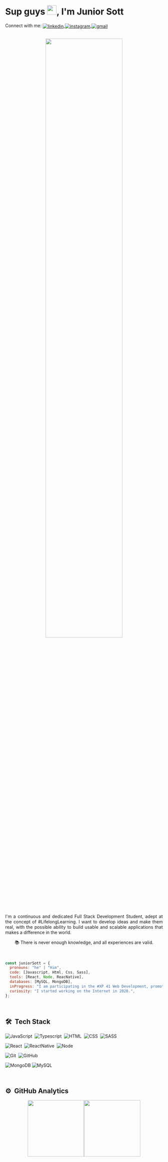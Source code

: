 <h1 align="left"> Sup guys <img src="https://raw.githubusercontent.com/kaueMarques/kaueMarques/master/hi.gif" width="30px">, I'm Junior Sott</h1>

<p align="left">
  Connect with me:
  <a href="https://www.linkedin.com/in/junior-sott-0882051a9/?locale=en_US" target="_blank">
    <img align="center" src="https://img.shields.io/badge/-juniorsott-05122A?style=flat&logo=linkedin" alt="linkedin"/>
  </a>
  <a href="https://www.instagram.com/juniorsott/" target="_blank">
    <img align="center" src="https://img.shields.io/badge/-juniorsott-05122A?style=flat&logo=instagram" alt="instagram"/>
  </a>

  <a href="mailto:sottjr@gmail.com" target="_blank">
    <img align="center" src="https://img.shields.io/badge/-sottjr-05122A?style=flat&logo=gmail" alt="gmail"/> 
  </a>
</p>

<br>

<div align="center">

  <img width="70%" height="70%" src="https://camo.githubusercontent.com/fa73289736064aba480d0708da37d7aa183a8c3e2bcc2f58c54285a3bbbeecc1/68747470733a2f2f7777772e61616c7068612e6e65742f77702d636f6e74656e742f75706c6f6164732f323032302f31322f66756c6c2d737461636b2d646576656c6f706d656e742e676966"/>

  <br><br>
  
<p align="justify">
  I'm a continuous and dedicated Full Stack Development Student, adept at the concept of #LifelongLearning.
I want to develop ideas and make them real, with the possible ability to build usable and scalable applications that makes a difference in the world.
  </p>
 

📚 There is never enough knowledge, and all experiences are valid.
</div>

  <br>

```javascript
const juniorSott = {
  pronouns: "he" | "Him",
  code: [Javascript, Html, Css, Sass],
  tools: [React, Node, ReacNative],
  databases: [MySQL, MongoDB],
  inProgress: "I am participating in the #XP 41 Web Development, promoted by Gama Academy.",
  curiosity: "I started working on the Internet in 2020.",
};
```

  <br>

## 🛠 &nbsp;Tech Stack

![JavaScript](https://img.shields.io/badge/-JavaScript-05122A?style=flat&logo=javascript)&nbsp;
![Typescript](https://img.shields.io/badge/-Typescript-05122A?style=flat&logo=typescript)&nbsp;
![HTML](https://img.shields.io/badge/-HTML-05122A?style=flat&logo=HTML5)&nbsp;
![CSS](https://img.shields.io/badge/-CSS-05122A?style=flat&logo=CSS3&logoColor=1572B6)&nbsp;
![SASS](https://img.shields.io/badge/-Sass-05122A?style=flat&logo=Sass&logoColor=1572B6)&nbsp;


![React](https://img.shields.io/badge/-React-05122A?style=flat&logo=react)&nbsp;
![ReactNative](https://img.shields.io/badge/-ReactNative-05122A?style=flat&logo=react)&nbsp;
![Node](https://img.shields.io/badge/-Node-05122A?style=flat&logo=node.js)&nbsp;


![Git](https://img.shields.io/badge/-Git-05122A?style=flat&logo=git)&nbsp;
![GitHub](https://img.shields.io/badge/-GitHub-05122A?style=flat&logo=github)&nbsp;

![MongoDB](https://img.shields.io/badge/-MongoDB-05122A?style=flat&logo=mongodb)
![MySQL](https://img.shields.io/badge/-MySQL-05122A?style=flat&logo=mysql)

<br>

## ⚙️ &nbsp;GitHub Analytics

<div align="center">
  <a href="https://github.com/acn3to">
  <img height="180em" src="https://github-readme-stats.vercel.app/api?username=sottjr&show_icons=true&theme=midnight-purple&include_all_commits=true&count_private=true"/><img height="180em" src="https://github-readme-stats.vercel.app/api/top-langs/?username=sottjr&layout=compact&langs_count=7&theme=midnight-purple"/>
</div>
